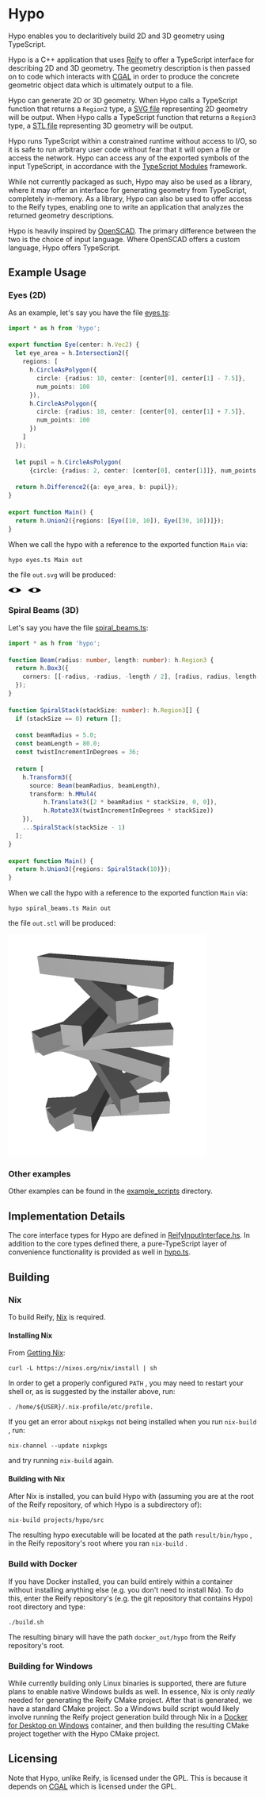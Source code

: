 # Hypo

Hypo enables you to declaritively build 2D and 3D geometry using TypeScript.

Hypo is a C++ application that uses [Reify](https://github.com/aabtop/reify) to offer a TypeScript interface for describing 2D and 3D geometry.  The geometry description is then passed on to code which interacts with [CGAL](https://www.cgal.org/) in order to produce the concrete geometric object data which is ultimately output to a file.

Hypo can generate 2D or 3D geometry.  When Hypo calls a TypeScript function that returns a `Region2` type, a [SVG file](https://en.wikipedia.org/wiki/Scalable_Vector_Graphics) representing 2D geometry will be output.  When Hypo calls a TypeScript function that returns a `Region3` type, a [STL file](https://en.wikipedia.org/wiki/STL_(file_format)) representing 3D geometry will be output.

Hypo runs TypeScript within a constrained runtime without access to I/O, so it is safe to run arbitrary user code without fear that it will open a file or access the network. Hypo can access any of the exported symbols of the input TypeScript, in accordance with the [TypeScript Modules](https://www.typescriptlang.org/docs/handbook/modules.html) framework.

While not currently packaged as such, Hypo may also be used as a library, where it may offer an interface for generating geometry from TypeScript, completely in-memory.  As a library, Hypo can also be used to offer access to the
Reify types, enabling one to write an application that analyzes the returned
geometry descriptions.

Hypo is heavily inspired by [OpenSCAD](https://www.openscad.org/).  The primary difference between the two is the choice of input language.  Where OpenSCAD offers a custom language, Hypo offers TypeScript.

## Example Usage

### Eyes (2D)

As an example, let's say you have the file [eyes.ts](./src/example_scripts/eyes.ts):

``` ts
import * as h from 'hypo';

export function Eye(center: h.Vec2) {
  let eye_area = h.Intersection2({
    regions: [
      h.CircleAsPolygon({
        circle: {radius: 10, center: [center[0], center[1] - 7.5]},
        num_points: 100
      }),
      h.CircleAsPolygon({
        circle: {radius: 10, center: [center[0], center[1] + 7.5]},
        num_points: 100
      })
    ]
  });

  let pupil = h.CircleAsPolygon(
      {circle: {radius: 2, center: [center[0], center[1]]}, num_points: 50});

  return h.Difference2({a: eye_area, b: pupil});
}

export function Main() {
  return h.Union2({regions: [Eye([10, 10]), Eye([30, 10])]});
}
```

When we call the hypo with a reference to the exported function `Main` via:

``` 
hypo eyes.ts Main out
```

the file `out.svg` will be produced:

![Output of eyes.ts](./readme_assets/eyes.svg)

### Spiral Beams (3D)

Let's say you have the file [spiral_beams.ts](./src/example_scripts/spiral_beams.ts):

``` ts
import * as h from 'hypo';

function Beam(radius: number, length: number): h.Region3 {
  return h.Box3({
    corners: [[-radius, -radius, -length / 2], [radius, radius, length / 2]]
  });
}

function SpiralStack(stackSize: number): h.Region3[] {
  if (stackSize == 0) return [];

  const beamRadius = 5.0;
  const beamLength = 80.0;
  const twistIncrementInDegrees = 36;

  return [
    h.Transform3({
      source: Beam(beamRadius, beamLength),
      transform: h.MMul4(
          h.Translate3([2 * beamRadius * stackSize, 0, 0]),
          h.Rotate3X(twistIncrementInDegrees * stackSize))
    }),
    ...SpiralStack(stackSize - 1)
  ];
}

export function Main() {
  return h.Union3({regions: SpiralStack(10)});
}
```

When we call the hypo with a reference to the exported function `Main` via:

``` 
hypo spiral_beams.ts Main out
```

the file `out.stl` will be produced:

![Output of spiral_beams.ts](./readme_assets/spiral_beams.png)

### Other examples

Other examples can be found in the [example_scripts](./src/example_scripts) directory.

## Implementation Details

The core interface types for Hypo are defined in [ReifyInputInterface.hs](./src/interface/ReifyInputInterface.hs).  In addition to the core types defined there, a pure-TypeScript layer of convenience functionality is provided as well in [hypo.ts](./src/interface/typescript/hypo.ts).

## Building

### Nix

To build Reify, [Nix](https://nixos.org/nix/) is required.

#### Installing Nix

From [Getting Nix](https://nixos.org/download.html):

``` 
curl -L https://nixos.org/nix/install | sh
```

In order to get a properly configured `PATH` , you may need to restart your shell or, as is suggested by the installer above, run:

``` 
. /home/${USER}/.nix-profile/etc/profile.
```

If you get an error about `nixpkgs` not being installed when you run `nix-build` , run:

``` 
nix-channel --update nixpkgs
```

and try running `nix-build` again.

#### Building with Nix

After Nix is installed, you can build Hypo with (assuming you are at the root of the Reify repository, of which Hypo is a subdirectory of):

``` 
nix-build projects/hypo/src
```

The resulting hypo executable will be located at the path `result/bin/hypo` , in the Reify repository's root where you ran `nix-build` .

### Build with Docker

If you have Docker installed, you can build entirely within a container without installing anything else (e.g. you don't need to install Nix).  To do this, enter the Reify repository's (e.g. the git repository that contains Hypo) root directory and type:

``` 
./build.sh
```

The resulting binary will have the path `docker_out/hypo` from the Reify repository's root.

### Building for Windows

While currently building only Linux binaries is supported, there are future
plans to enable native Windows builds as well.  In essence, Nix is only *really* needed for generating the Reify CMake project.  After that is generated, we
have a standard CMake project.  So a Windows build script would likely involve
running the Reify project generation build through Nix in a [Docker for Desktop on Windows](https://www.docker.com/products/docker-desktop) container, and then building the resulting CMake project together with the Hypo CMake project.

## Licensing

Note that Hypo, unlike Reify, is licensed under the GPL.  This is because it depends on [CGAL](https://www.cgal.org/) which is licensed under the GPL.
